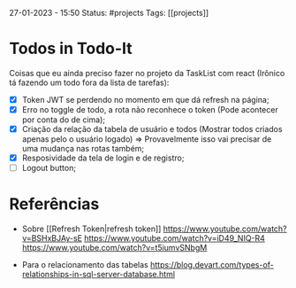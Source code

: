 27-01-2023 - 15:50
Status: #projects 
Tags: [[projects]]

# Todos in Todo-It

Coisas que eu ainda preciso fazer no projeto da TaskList com react (Irônico tá fazendo um todo fora da lista de tarefas):
- [x] Token JWT se perdendo no momento em que dá refresh na página;
- [x] Erro no toggle de todo, a rota não reconhece o token (Pode acontecer por conta do de cima);
- [x] Criação da relação da tabela de usuário e todos (Mostrar todos criados apenas pelo o usuário logado) => Provavelmente isso vai precisar de uma mudança nas rotas também;
- [x] Resposividade da tela de login e de registro;
- [ ] Logout button;

# Referências

- Sobre [[Refresh Token|refresh token]]
https://www.youtube.com/watch?v=BSHxBJAy-sE
https://www.youtube.com/watch?v=iD49_NIQ-R4
https://www.youtube.com/watch?v=t5iumvSNbgM

- Para o relacionamento das tabelas
https://blog.devart.com/types-of-relationships-in-sql-server-database.html